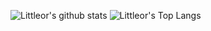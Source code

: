 ![Littleor's github stats](https://github-readme-stats.vercel.app/api?username=Littleor&show_icons=true&theme=Gradient)
![Littleor's Top Langs](https://github-readme-stats.vercel.app/api/top-langs/?username=Littleor&layout=compact)
